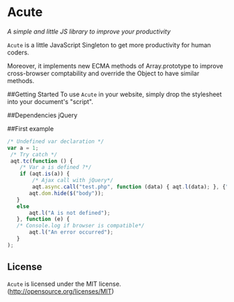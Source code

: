 Acute
=====

*A simple and little JS library to improve your productivity*

`Acute` is a little JavaScript Singleton to get more productivity for human coders.

Moreover, it implements new ECMA methods of Array.prototype to improve cross-browser comptability and override the Object to have similar methods.

##Getting Started
To use `Acute` in your website, simply drop the stylesheet into your document's "script".

##Dependencies
jQuery

##First example
```javascript
/* Undefined var declaration */
var a = 1;
 /* Try catch */
 aqt.tc(function () {
    /* Var a is defined ?*/
    if (aqt.is(a)) {
        /* Ajax call with jQuery*/
        aqt.async.call("test.php", function (data) { aqt.l(data); }, {"id": 1})
       aqt.dom.hide($("body"));
   }
   else
       aqt.l("A is not defined");
   }, function (e) {
   /* Console.log if browser is compatible*/
       aqt.l("An error occurred");
   }
);
```

## License
`Acute` is licensed under the MIT license. (http://opensource.org/licenses/MIT)
